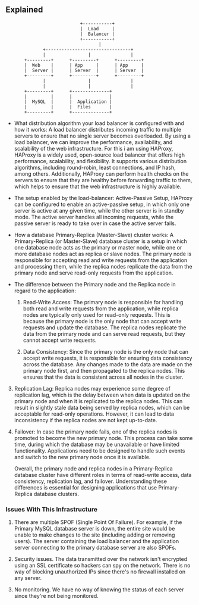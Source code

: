 ## Explained

                                +-----------+
                                |  Load     |
                                |  Balancer |
                                +-----------+
                                       |
                  +--------------------------------+
                  |                |               |
           +---------+      +---------+      +---------+
           |  Web    |      | App     |      | App     |
           |  Server |      | Server  |      | Server  |
           +---------+      +---------+      +---------+
                  |                |               |
                  |                |               |
           +---------+      +--------------+
           |         |      |              |
           |  MySQL  |      |  Application |
           |         |      |  Files       |
           +---------+      +--------------+


* What distribution algorithm your load balancer is configured with and how it works:
  A load balancer distributes incoming traffic to multiple servers to ensure that no single server becomes overloaded. By using a load balancer, we can improve the performance, availability, and scalability of the web infrastructure. For this i am using HAProxy, HAProxy is a widely used, open-source load balancer that offers high performance, scalability, and flexibility. It supports various distribution algorithms, including round-robin, least connections, and IP hash, among others. Additionally, HAProxy can perform health checks on the servers to ensure that they are healthy before forwarding traffic to them, which helps to ensure that the web infrastructure is highly available. 

* The setup enabled by the load-balancer:
  Active-Passive Setup, HAProxy can be configured to enable an active-passive setup, in which only one server is active at any given time, while the other server is in standby mode. The active server handles all incoming requests, while the passive server is ready to take over in case the active server fails.

* How a database Primary-Replica (Master-Slave) cluster works:
  A Primary-Replica (or Master-Slave) database cluster is a setup in which one database node acts as the primary or master node, while one or more database nodes act as replica or slave nodes. The primary node is responsible for accepting read and write requests from the application and processing them, while the replica nodes replicate the data from the primary node and serve read-only requests from the application.

* The difference between the Primary node and the Replica node in regard to the application:
  1. Read-Write Access: The primary node is responsible for handling both read and write requests from the application, while replica nodes are typically only used for read-only requests. This is because the primary node is the only node that can accept write requests and update the database. The replica nodes replicate the data from the primary node and can serve read requests, but they cannot accept write requests.

  2. Data Consistency: Since the primary node is the only node that can accept write requests, it is responsible for ensuring data consistency across the database. Any changes made to the data are made on the primary node first, and then propagated to the replica nodes. This ensures that the data is consistent across all nodes in the cluster.

 3. Replication Lag: Replica nodes may experience some degree of replication lag, which is the delay between when data is updated on the primary node and when it is replicated to the replica nodes. This can result in slightly stale data being served by replica nodes, which can be acceptable for read-only operations. However, it can lead to data inconsistency if the replica nodes are not kept up-to-date.

 4. Failover: In case the primary node fails, one of the replica nodes is promoted to become the new primary node. This process can take some time, during which the database may be unavailable or have limited functionality. Applications need to be designed to handle such events and switch to the new primary node once it is available.

     Overall, the primary node and replica nodes in a Primary-Replica database cluster have different roles in terms of read-write access, data consistency, replication lag, and failover. Understanding these differences is essential for designing applications that use Primary-Replica database clusters.


### Issues With This Infrastructure

 1. There are multiple SPOF (Single Point Of Failure).
For example, if the Primary MySQL database server is down, the entire site would be unable to make changes to the site (including adding or removing users). The server containing the load balancer and the application server connecting to the primary database server are also SPOFs.

 2. Security issues.
The data transmitted over the network isn't encrypted using an SSL certificate so hackers can spy on the network. There is no way of blocking unauthorized IPs since there's no firewall installed on any server.

 3. No monitoring.
We have no way of knowing the status of each server since they're not being monitored.
